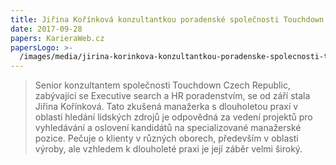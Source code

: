 ```yaml
---
title: Jiřina Kořínková konzultantkou poradenské společnosti Touchdown
date: 2017-09-28
papers: KarieraWeb.cz
papersLogo: >-
  /images/media/jirina-korinkova-konzultantkou-poradenske-spolecnosti-touchdown/papersLogo.png
---
```

> Senior konzultantem společnosti Touchdown Czech Republic, zabývající se Executive search a HR poradenstvím, se od září stala Jiřina Kořínková. Tato zkušená manažerka s dlouholetou praxí v oblasti hledání lidských zdrojů je odpovědná za vedení projektů pro vyhledávání a oslovení kandidátů na specializované manažerské pozice. Pečuje o klienty v různých oborech, především v oblasti výroby, ale vzhledem k dlouholeté praxi je její záběr velmi široký.
